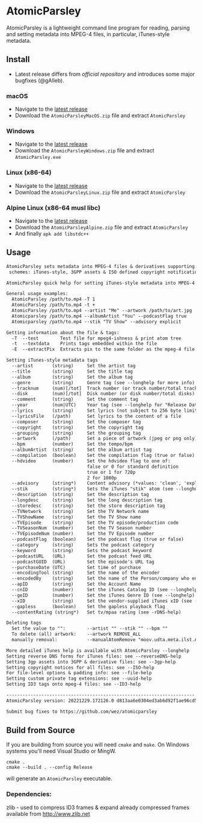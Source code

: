 # AtomicParsley

AtomicParsley is a lightweight command line program for reading, parsing and
setting metadata into MPEG-4 files, in particular, iTunes-style metadata.

## Install

* Latest release differs from _official repository_ and introduces some major bugfixes (@gAlleb).

### macOS

* Navigate to the [latest release](https://github.com/gAlleb/atomicparsley/releases)
* Download the `AtomicParsleyMacOS.zip` file and extract `AtomicParsley`

### Windows

* Navigate to the [latest release](https://github.com/gAlleb/atomicparsley/releases)
* Download the `AtomicParsleyWindows.zip` file and extract `AtomicParsley.exe`

### Linux (x86-64)

* Navigate to the [latest release](https://github.com/gAlleb/atomicparsley/releases)
* Download the `AtomicParsleyLinux.zip` file and extract `AtomicParsley`

### Alpine Linux (x86-64 musl libc)

* Navigate to the [latest release](https://github.com/gAlleb/atomicparsley/releases)
* Download the `AtomicParsleyAlpine.zip` file and extract `AtomicParsley`
* And finally `apk add libstdc++`

## Usage

```txt
AtomicParsley sets metadata into MPEG-4 files & derivatives supporting 3 tag
 schemes: iTunes-style, 3GPP assets & ISO defined copyright notifications.

AtomicParsley quick help for setting iTunes-style metadata into MPEG-4 files.

General usage examples:
  AtomicParsley /path/to.mp4 -T 1
  AtomicParsley /path/to.mp4 -t +
  AtomicParsley /path/to.mp4 --artist "Me" --artwork /path/to/art.jpg
  Atomicparsley /path/to.mp4 --albumArtist "You" --podcastFlag true
  Atomicparsley /path/to.mp4 --stik "TV Show" --advisory explicit

Getting information about the file & tags:
  -T  --test        Test file for mpeg4-ishness & print atom tree
  -t  --textdata    Prints tags embedded within the file
  -E  --extractPix  Extracts pix to the same folder as the mpeg-4 file

Setting iTunes-style metadata tags
  --artist       (string)     Set the artist tag
  --title        (string)     Set the title tag
  --album        (string)     Set the album tag
  --genre        (string)     Genre tag (see --longhelp for more info)
  --tracknum     (num)[/tot]  Track number (or track number/total tracks)
  --disk         (num)[/tot]  Disk number (or disk number/total disks)
  --comment      (string)     Set the comment tag
  --year         (num|UTC)    Year tag (see --longhelp for "Release Date")
  --lyrics       (string)     Set lyrics (not subject to 256 byte limit)
  --lyricsFile   (/path)      Set lyrics to the content of a file
  --composer     (string)     Set the composer tag
  --copyright    (string)     Set the copyright tag
  --grouping     (string)     Set the grouping tag
  --artwork      (/path)      Set a piece of artwork (jpeg or png only)
  --bpm          (number)     Set the tempo/bpm
  --albumArtist  (string)     Set the album artist tag
  --compilation  (boolean)    Set the compilation flag (true or false)
  --hdvideo      (number)     Set the hdvideo flag to one of:
                              false or 0 for standard definition
                              true or 1 for 720p
                              2 for 1080p
  --advisory     (string*)    Content advisory (*values: 'clean', 'explicit')
  --stik         (string*)    Sets the iTunes "stik" atom (see --longhelp)
  --description  (string)     Set the description tag
  --longdesc     (string)     Set the long description tag
  --storedesc    (string)     Set the store description tag
  --TVNetwork    (string)     Set the TV Network name
  --TVShowName   (string)     Set the TV Show name
  --TVEpisode    (string)     Set the TV episode/production code
  --TVSeasonNum  (number)     Set the TV Season number
  --TVEpisodeNum (number)     Set the TV Episode number
  --podcastFlag  (boolean)    Set the podcast flag (true or false)
  --category     (string)     Sets the podcast category
  --keyword      (string)     Sets the podcast keyword
  --podcastURL   (URL)        Set the podcast feed URL
  --podcastGUID  (URL)        Set the episode's URL tag
  --purchaseDate (UTC)        Set time of purchase
  --encodingTool (string)     Set the name of the encoder
  --encodedBy    (string)     Set the name of the Person/company who encoded the file
  --apID         (string)     Set the Account Name
  --cnID         (number)     Set the iTunes Catalog ID (see --longhelp)
  --geID         (number)     Set the iTunes Genre ID (see --longhelp)
  --xID          (string)     Set the vendor-supplied iTunes xID (see --longhelp)
  --gapless      (boolean)    Set the gapless playback flag
  --contentRating (string*)   Set tv/mpaa rating (see -rDNS-help)

Deleting tags
  Set the value to "":        --artist "" --stik "" --bpm ""
  To delete (all) artwork:    --artwork REMOVE_ALL
  manually removal:           --manualAtomRemove "moov.udta.meta.ilst.ATOM"

More detailed iTunes help is available with AtomicParsley --longhelp
Setting reverse DNS forms for iTunes files: see --reverseDNS-help
Setting 3gp assets into 3GPP & derivative files: see --3gp-help
Setting copyright notices for all files: see --ISO-help
For file-level options & padding info: see --file-help
Setting custom private tag extensions: see --uuid-help
Setting ID3 tags onto mpeg-4 files: see --ID3-help

----------------------------------------------------------------------
AtomicParsley version: 20221229.172126.0 d813aa6e0304ed3ab6d92f1ae96cd52b586181ec (utf8)

Submit bug fixes to https://github.com/wez/atomicparsley
```

## Build from Source

If you are building from source you will need `cmake` and `make`.
On Windows systems you'll need Visual Studio or MingW.

```
cmake .
cmake --build . --config Release
```

will generate an `AtomicParsley` executable.

### Dependencies:

zlib  - used to compress ID3 frames & expand already compressed frames
        available from http://www.zlib.net


